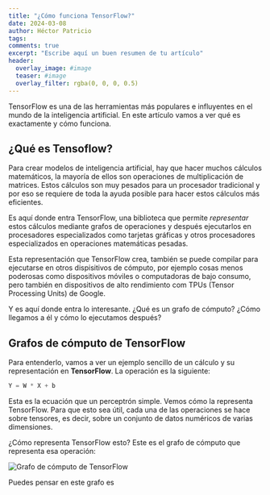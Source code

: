 ```yaml
---
title: "¿Cómo funciona TensorFlow?"
date: 2024-03-08
author: Héctor Patricio
tags:
comments: true
excerpt: "Escribe aquí un buen resumen de tu artículo"
header:
  overlay_image: #image
  teaser: #image
  overlay_filter: rgba(0, 0, 0, 0.5)
---
```


TensorFlow es una de las herramientas más populares e influyentes
en el mundo de la inteligencia artificial. En este artículo vamos a ver 
qué es exactamente y cómo funciona.

## ¿Qué es Tensoflow?

Para crear modelos de inteligencia artificial, hay que hacer muchos cálculos  
matemáticos, la mayoría de ellos son operaciones de multiplicación de matrices.
Estos cálculos son muy pesados para un procesador tradicional y por eso se
requiere de toda la ayuda posible para hacer estos cálculos más eficientes.

Es aquí donde entra TensorFlow, una biblioteca que permite _representar_ estos
cálculos mediante grafos de operaciones y después ejecutarlos en procesadores
especializados como tarjetas gráficas y otros procesadores especializados en
operaciones matemáticas pesadas.

Esta representación que TensorFlow crea, también se puede compilar para ejecutarse
en otros dispisitivos de cómputo, por ejemplo cosas menos poderosas como
dispositivos móviles o computadoras de bajo consumo, pero también en dispositivos
de alto rendimiento com TPUs (Tensor Processing Units) de Google.

Y es aquí donde entra lo interesante. ¿Qué es un grafo de cómputo? ¿Cómo
llegamos a él y cómo lo ejecutamos después?


## Grafos de cómputo de TensorFlow

Para entenderlo, vamos a ver un ejemplo sencillo de un cálculo y su representación
en **TensorFlow**. La operación es la siguiente:

```python
Y = W * X + b
```
Esta es la ecuación que un perceptrón simple. Vemos cómo la representa TensorFlow.
Para que esto sea útil, cada una de las operaciones se hace sobre tensores, es decir,
sobre un conjunto de datos numéricos de varias dimensiones.

¿Cómo representa TensorFlow esto? Este es el grafo de cómputo que representa esa
operación:

![Grafo de cómputo de TensorFlow](/assets/images/tensorflow-graph.png)


Puedes pensar en este grafo es 
